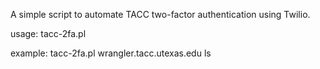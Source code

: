 A simple script to automate TACC two-factor authentication using Twilio.

usage: tacc-2fa.pl <hostname> <remote-command>

example:  tacc-2fa.pl wrangler.tacc.utexas.edu ls
